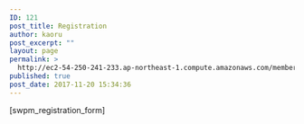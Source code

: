 ```yaml
---
ID: 121
post_title: Registration
author: kaoru
post_excerpt: ""
layout: page
permalink: >
  http://ec2-54-250-241-233.ap-northeast-1.compute.amazonaws.com/membership-join/membership-registration-2/
published: true
post_date: 2017-11-20 15:34:36
---
```

[swpm_registration_form]